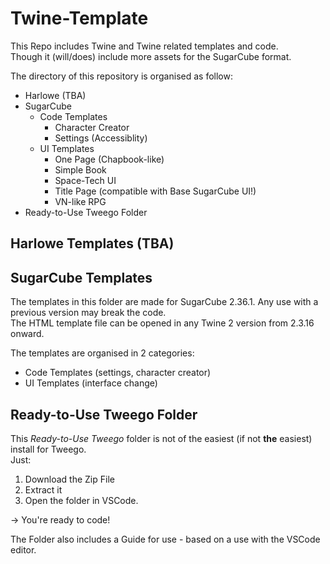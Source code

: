 # Twine-Template
This Repo includes Twine and Twine related templates and code.\
Though it (will/does) include more assets for the SugarCube format.

The directory of this repository is organised as follow:
* Harlowe (TBA)
* SugarCube
  * Code Templates
    * Character Creator
    * Settings (Accessiblity)
  * UI Templates
    * One Page (Chapbook-like)
    * Simple Book
    * Space-Tech UI
    * Title Page (compatible with Base SugarCube UI!)
    * VN-like RPG
* Ready-to-Use Tweego Folder

## Harlowe Templates (TBA)

## SugarCube Templates 
The templates in this folder are made for SugarCube 2.36.1. Any use with a previous version may break the code.\
The HTML template file can be opened in any Twine 2 version from  2.3.16 onward.

The templates are organised in 2 categories:
* Code Templates (settings, character creator)
* UI Templates (interface change)

## Ready-to-Use Tweego Folder
This *Ready-to-Use Tweego* folder is not of the easiest (if not **the** easiest) install for Tweego.\
Just:
1. Download the Zip File
2. Extract it
3. Open the folder in VSCode.

-> You're ready to code!

The Folder also includes a Guide for use - based on a use with the VSCode editor.
